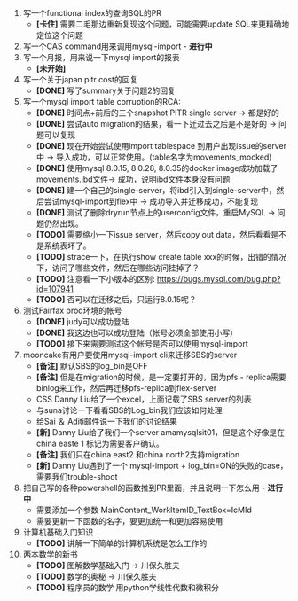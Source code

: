 
1. 写一个functional index的查询SQL的PR
   - **[卡住]** 需要二毛那边重新复现这个问题，可能需要update SQL来更精确地定位这个问题
2. 写一个CAS command用来调用mysql-import - **进行中**
3. 写一个月报，用来说一下mysql import的报表
   - **[未开始]**
4. 写一个关于japan pitr cost的回复
   - **[DONE]** 写了summary关于问题2的回复
5. 写一个mysql import table corruption的RCA:
   - **[DONE]** 时间点+前后的三个snapshot PITR single server -> 都是好的
   - **[DONE]** 尝试auto migration的结果，看一下迁过去之后是不是好的 -> 问题可以复现
   - **[DONE]** 现在开始尝试使用import tablespace 到用户出现issue的server中 -> 导入成功，可以正常使用。(table名字为movements_mocked)
   - **[DONE]** 使用mysql 8.0.15, 8.0.28, 8.0.35的docker image成功加载了movements.ibd文件-> 成功，说明ibd文件本身没有问题
   - **[DONE]** 建一个自己的single-server，将ibd引入到single-server中，然后尝试mysql-import到flex中 -> 成功导入并迁移成功，不能复现
   - **[DONE]** 测试了删除dryrun节点上的userconfig文件，重启MySQL -> 问题仍然出现。
   - **[TODO]** 需要缩小一下issue server，然后copy out data，然后看看是不是系统表坏了。
   - **[TODO]** strace一下，在执行show create table xxx的时候，出错的情况下，访问了哪些文件，然后在哪些访问挂掉了？
   - **[TODO]** 注意看一下小版本的区别: https://bugs.mysql.com/bug.php?id=107941
   - **[TODO]** 否可以在迁移之后，只运行8.0.15呢？
6. 测试Fairfax prod环境的帐号
   - **[DONE]** judy可以成功登陆
   - **[DONE]** 我这边也可以成功登陆（帐号必须全部使用小写）
   - **[TODO]** 接下来需要测试这个帐号是否可以使用mysql-import
7. mooncake有用户要使用mysql-import cli来迁移SBS的server
   - **[备注]** 默认SBS的log_bin是OFF
   - **[备注]** 但是在migration的时候，是一定要打开的，因为pfs - replica需要binlog来工作，然后再迁移pfs-replica到flex-server
   - CSS Danny Liu给了一个excel，上面记载了SBS server的列表
   - 与suna讨论一下看看SBS的Log_bin我们应该如何处理
   - 给Sai ＆ Aditi邮件说一下我们的讨论结果
   - **[新]** Danny Liu给了我们一个server amamysqlsit01，但是这个好像是在china easte 1 标记为需要客户确认。
   - **[备注]** 我们只在china east2 和china north2支持migration
   - **[新]** Danny Liu遇到了一个 mysql-import + log_bin=ON的失败的case，需要我们trouble-shoot
8. 把自己写的各种powershell的函数推到PR里面，并且说明一下怎么用 - **进行中**
   - 需要添加一个参数 MainContent_WorkItemID_TextBox=IcMId
   - 需要更新一下函数的名字，要更加统一和更加容易使用
9. 计算机基础入门知识
   - **[TODO]** 讲解一下简单的计算机系统是怎么工作的
10. 两本数学的新书
    - **[TODO]** 图解数学基础入门 -> 川保久胜夫
    - **[TODO]** 数学的奥秘 -> 川保久胜夫
    - **[TODO]** 程序员的数学 用python学线性代数和微积分
